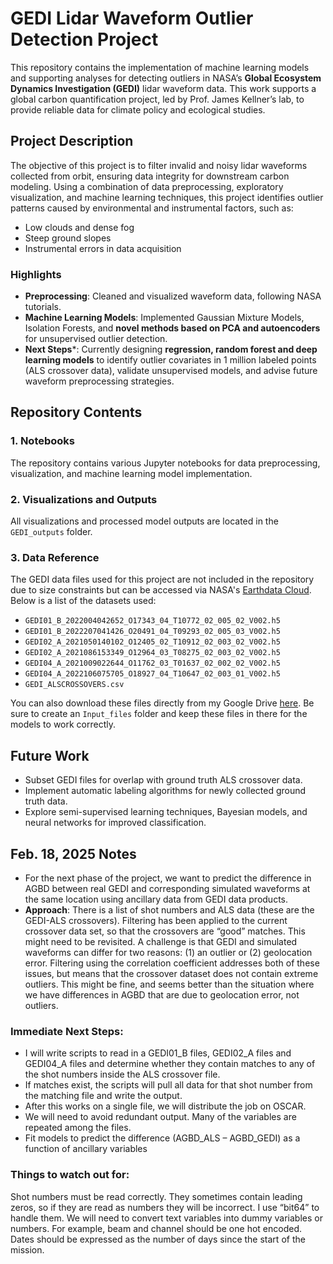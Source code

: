 # GEDI Lidar Waveform Outlier Detection Project

This repository contains the implementation of machine learning models and supporting analyses for detecting outliers in NASA’s **Global Ecosystem Dynamics Investigation (GEDI)** lidar waveform data. This work supports a global carbon quantification project, led by Prof. James Kellner’s lab, to provide reliable data for climate policy and ecological studies.

## Project Description

The objective of this project is to filter invalid and noisy lidar waveforms collected from orbit, ensuring data integrity for downstream carbon modeling. Using a combination of data preprocessing, exploratory visualization, and machine learning techniques, this project identifies outlier patterns caused by environmental and instrumental factors, such as:
- Low clouds and dense fog
- Steep ground slopes
- Instrumental errors in data acquisition

### Highlights
- **Preprocessing**: Cleaned and visualized waveform data, following NASA tutorials.
- **Machine Learning Models**: Implemented Gaussian Mixture Models, Isolation Forests, and **novel methods based on PCA and autoencoders** for unsupervised outlier detection.
- **Next Steps***: Currently designing **regression, random forest and deep learning models** to identify outlier covariates in 1 million labeled points (ALS crossover data), validate unsupervised models, and advise future waveform preprocessing strategies.

## Repository Contents

### 1. Notebooks
The repository contains various Jupyter notebooks for data preprocessing, visualization, and machine learning model implementation.

### 2. Visualizations and Outputs
All visualizations and processed model outputs are located in the `GEDI_outputs` folder.

### 3. Data Reference
The GEDI data files used for this project are not included in the repository due to size constraints but can be accessed via NASA's [Earthdata Cloud](https://www.earthdata.nasa.gov). Below is a list of the datasets used:
- `GEDI01_B_2022004042652_O17343_04_T10772_02_005_02_V002.h5`
- `GEDI01_B_2022207041426_O20491_04_T09293_02_005_03_V002.h5`
- `GEDI02_A_2021050140102_O12405_02_T10912_02_003_02_V002.h5`
- `GEDI02_A_2021086153349_O12964_03_T08275_02_003_02_V002.h5`
- `GEDI04_A_2021009022644_O11762_03_T01637_02_002_02_V002.h5`
- `GEDI04_A_2022106075705_O18927_04_T10647_02_003_01_V002.h5`
- `GEDI_ALSCROSSOVERS.csv`

You can also download these files directly from my Google Drive [here](https://drive.google.com/drive/folders/1H-NVGvDSt2nu4VFfeTGVTVHJTP_YgXJw?usp=sharing).
Be sure to create an `Input_files` folder and keep these files in there for the models to work correctly.

## Future Work
- Subset GEDI files for overlap with ground truth ALS crossover data.
- Implement automatic labeling algorithms for newly collected ground truth data.
- Explore semi-supervised learning techniques, Bayesian models, and neural networks for improved classification.

## Feb. 18, 2025 Notes
- For the next phase of the project, we want to predict the difference in AGBD between real GEDI and corresponding simulated waveforms at the same location using ancillary data from GEDI data products.
- **Approach**: There is a list of shot numbers and ALS data (these are the GEDI-ALS crossovers). Filtering has been applied to the current crossover data set, so that the crossovers are “good” matches. This might need to be revisited. A challenge is that GEDI and simulated waveforms can differ for two reasons: (1) an outlier or (2) geolocation error. Filtering using the correlation coefficient addresses both of these issues, but means that the crossover dataset does not contain extreme outliers. This might be fine, and seems better than the situation where we have differences in AGBD that are due to geolocation error, not outliers.
### Immediate Next Steps:
  - I will write scripts to read in a GEDI01_B files, GEDI02_A files and GEDI04_A files and determine whether they contain matches to any of the shot numbers inside the ALS crossover file.
  - If matches exist, the scripts will pull all data for that shot number from the matching file and write the output.
  - After this works on a single file, we will distribute the job on OSCAR.
  - We will need to avoid redundant output. Many of the variables are repeated among the files.
  - Fit models to predict the difference (AGBD_ALS – AGBD_GEDI) as a function of ancillary variables
### Things to watch out for:
Shot numbers must be read correctly. They sometimes contain leading zeros, so if they are read as numbers they will be incorrect. I use “bit64” to handle them.
We will need to convert text variables into dummy variables or numbers. For example, beam and channel should be one hot encoded. Dates should be expressed as the number of days since the start of the mission.
